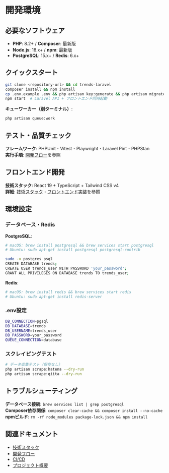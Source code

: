 # 開発環境

## 必要なソフトウェア

- **PHP**: 8.2+ / **Composer**: 最新版
- **Node.js**: 18.x+ / **npm**: 最新版  
- **PostgreSQL**: 15.x+ / **Redis**: 6.x+

## クイックスタート

```bash
git clone <repository-url> && cd trends-laravel
composer install && npm install
cp .env.example .env && php artisan key:generate && php artisan migrate
npm start  # Laravel API + フロントエンド同時起動
```

**キューワーカー（別ターミナル）**:
```bash
php artisan queue:work
```

## テスト・品質チェック

**フレームワーク**: PHPUnit・Vitest・Playwright・Laravel Pint・PHPStan  
**実行手順**: [開発フロー](開発フロー)を参照

## フロントエンド開発

**技術スタック**: React 19 + TypeScript + Tailwind CSS v4  
**詳細**: [技術スタック](技術スタック)・[フロントエンド実装](フロントエンド実装)を参照

## 環境設定

### データベース・Redis

**PostgreSQL**:
```bash
# macOS: brew install postgresql && brew services start postgresql
# Ubuntu: sudo apt-get install postgresql postgresql-contrib

sudo -u postgres psql
CREATE DATABASE trends;
CREATE USER trends_user WITH PASSWORD 'your_password';
GRANT ALL PRIVILEGES ON DATABASE trends TO trends_user;
```

**Redis**:
```bash
# macOS: brew install redis && brew services start redis
# Ubuntu: sudo apt-get install redis-server
```

### .env設定

```bash
DB_CONNECTION=pgsql
DB_DATABASE=trends
DB_USERNAME=trends_user
DB_PASSWORD=your_password
QUEUE_CONNECTION=database
```

### スクレイピングテスト

```bash
# データ収集テスト（保存なし）
php artisan scrape:hatena --dry-run
php artisan scrape:qiita --dry-run
```

## トラブルシューティング

**データベース接続**: `brew services list | grep postgresql`  
**Composer依存関係**: `composer clear-cache && composer install --no-cache`  
**npmビルド**: `rm -rf node_modules package-lock.json && npm install`

## 関連ドキュメント

- [技術スタック](技術スタック)
- [開発フロー](開発フロー)
- [CI/CD](CI-CD)
- [プロジェクト概要](プロジェクト概要)
